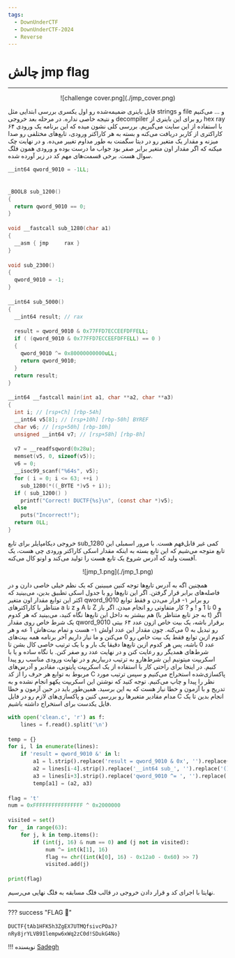 ```yaml
---
tags:
  - DownUnderCTF
  - DownUnderCTF-2024
  - Reverse
---
```


# چالش jmp flag
---

<center>
![challenge cover.png](./jmp_cover.png)
</center>

فایل باینری ضمیمه‌شده رو اول یکسری بررسی ابتدایی مثل strings و file و ... می‌کنیم  و نتیجه خاصی نداره. در مرحله بعد خروجی decompiler رو برای این باینری از hex ray با استفاده از این سایت می‌گیریم. بررسی کلی نشون میده که  این برنامه یک ورودی ۶۴ کاراکتری از کاربر دریافت می‌کنه و بسته به هر کاراکتر ورودی، تابع‌های مختلفی رو صدا میزنه و مقدار یک متغیر رو در دیتا سگمنت به طور مداوم تغییر می‌ده. و در نهایت چک میکنه که اگر مقدار اون متغیر برابر صفر بود جواب ما درست بوده و ورودی همون فلگ سوال هست. برخی قسمت‌های مهم کد در زیر آورده شده.

```C
__int64 qword_9010 = -1LL;


_BOOL8 sub_1200()
{
  return qword_9010 == 0;
}

void __fastcall sub_1280(char a1)
{
  __asm { jmp     rax }
}

void sub_2300()
{
  qword_9010 = -1;
}

__int64 sub_5000()
{
  __int64 result; // rax

  result = qword_9010 & 0x77FFD7ECCEEFDFFELL;
  if ( (qword_9010 & 0x77FFD7ECCEEFDFFELL) == 0 )
  {
    qword_9010 ^= 0x80000000000uLL;
    return qword_9010;
  }
  return result;
}

__int64 __fastcall main(int a1, char **a2, char **a3)
{
  int i; // [rsp+Ch] [rbp-54h]
  __int64 v5[8]; // [rsp+10h] [rbp-50h] BYREF
  char v6; // [rsp+50h] [rbp-10h]
  unsigned __int64 v7; // [rsp+58h] [rbp-8h]

  v7 = __readfsqword(0x28u);
  memset(v5, 0, sizeof(v5));
  v6 = 0;
  __isoc99_scanf("%64s", v5);
  for ( i = 0; i <= 63; ++i )
    sub_1280(*((_BYTE *)v5 + i));
  if ( sub_1200() )
    printf("Correct! DUCTF{%s}\n", (const char *)v5);
  else
    puts("Incorrect!");
  return 0LL;
}
```

خروجی دیکامپایلر برای تابع sub_1280 کمی غیر قابل‌فهم هست. با مرور اسمبلی این تابع متوجه می‌شیم که این تابع بسته به اینکه مقدار اسکی کاراکتر ورودی چی هست، یک آفست ولید که آدرس شروع یک تابع هست را تولید می‌کند و اونو کال می‌کنه. 

<center>
![jmp_1.png](./jmp_1.png)
</center>

همچنین اگه به آدرس تابع‌ها توجه کنین میبینین که یک نظم خیلی خاصی دارن و در فاصله‌های برابر قرار گرفتن. اگر این تابع‌ها رو با جدول اسکی تطبیق بدین، می‌بینید که اکثر این توابع مقدار اون متغیر qword_9010 رو برابر ۱- قرار می‌دن و فقط توابع متناظر با کاراکتر‌های a تا z و A تا Z و 0 تا 1 و ! و ? کار متفاوتی رو انجام میدن. اگر باز هم بیشتر به داخل این تابع‌ها نگاه کنید، می‌بینید که هر کدوم (به جز تابع متناظر با t) اگر یک شرط خاص روی مقدار qword_9010 برقرار باشه، یک بیت خاص ازون عدد ۶۴ بیتی رو تبدیل به 0 می‌کنه. چون مقدار این عدد اولش ۱- هست و تمام بیت‌هاش 1 عه و هر کدوم ازین توابع فقط یک بیت خاص رو 0 می‌کنن و ما نیاز داریم آخر برنامه همه بیت‌های عدد 0 باشه، پس هر کدوم ازین تابع‌ها دقیقا یک بار و با یک ترتیب خاصی کال بشن تا شرط‌های همدیگر رو رعایت کنن و در نهایت عدد رو صفر کنن. با نگاه ساده و یا با اسکریپت میتونیم این شرط‌هارو به ترتیب دربیاریم و در نهایت ورودی مناسب رو پیدا کنیم. در اینجا برای راحتی کار با استفاده از یک اسکریپت پایتونی، مقادیر و آدرس‌های مربوط به توابع هر حرف را از کد C پاکسازی‌شده استخراج می‌کنیم و سپس ترتیب مورد نظر را پیدا و چاپ می‌کنیم. توجه کنید که نوشتن این اسکریپت یکهو انجام نشده و به تدریج و با آزمون و خطا نیاز هست که به این برسید. همین‌طور باید در حین آزمون و خطا مدام مقادیر متغیرها رو بررسی کنین و پاکسازی‌های لازم رو در فایل C انجام بدین تا یک فایل یکدست برای استخراج داشته باشیم.

```python
with open('clean.c', 'r') as f:
    lines = f.read().split('\n')

temp = {}
for i, l in enumerate(lines):
    if 'result = qword_9010 &' in l:
        a1 = l.strip().replace('result = qword_9010 & 0x', '').replace('LL', '').replace(';', '').replace('u', '')
        a2 = lines[i-4].strip().replace('__int64 sub_', '').replace('()', '')
        a3 = lines[i+3].strip().replace('qword_9010 ^= ', '').replace('0x', '').replace('LL', '').replace(';', '').replace('u', '')
        temp[a1] = (a2, a3)

flag = 't'
num = 0xFFFFFFFFFFFFFFFF ^ 0x2000000

visited = set()
for _ in range(63):
    for j, k in temp.items():
        if (int(j, 16) & num == 0) and (j not in visited):
            num ^= int(k[1], 16)
            flag += chr((int(k[0], 16) - 0x12a0 - 0x60) >> 7)
            visited.add(j)

print(flag)
```
نهایتا با اجرای کد و قرار دادن خروجی در قالب فلگ مسابقه به فلگ نهایی می‌رسیم.

---
??? success "FLAG :triangular_flag_on_post:"
    <div dir="ltr">`DUCTF{tAb1HFK5h3ZgEX7UTMQfsivcPOaJ?nRy8jrYLVB9Ilempw6xWq2zC0d!SDukG4No}`</div>


!!! نویسنده
    [Sadegh](https://github.com/sadegh-majidi)


